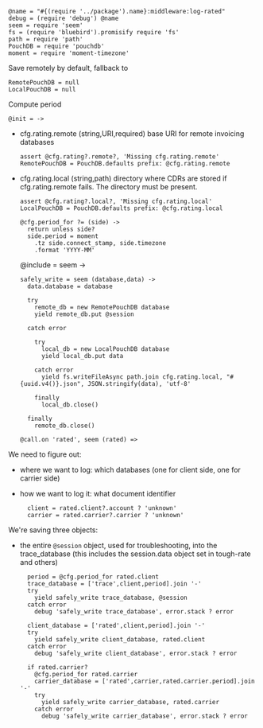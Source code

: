    @name = "#{(require '../package').name}:middleware:log-rated"
    debug = (require 'debug') @name
    seem = require 'seem'
    fs = (require 'bluebird').promisify require 'fs'
    path = require 'path'
    PouchDB = require 'pouchdb'
    moment = require 'moment-timezone'

Save remotely by default, fallback to

    RemotePouchDB = null
    LocalPouchDB = null

Compute period

    @init = ->

* cfg.rating.remote (string,URI,required) base URI for remote invoicing databases

      assert @cfg.rating?.remote?, 'Missing cfg.rating.remote'
      RemotePouchDB = PouchDB.defaults prefix: @cfg.rating.remote

* cfg.rating.local (string,path) directory where CDRs are stored if cfg.rating.remote fails. The directory must be present.

      assert @cfg.rating?.local?, 'Missing cfg.rating.local'
      LocalPouchDB = PouchDB.defaults prefix: @cfg.rating.local

      @cfg.period_for ?= (side) ->
        return unless side?
        side.period = moment
          .tz side.connect_stamp, side.timezone
          .format 'YYYY-MM'

    @include = seem ->

      safely_write = seem (database,data) ->
        data.database = database

        try
          remote_db = new RemotePouchDB database
          yield remote_db.put @session

        catch error

          try
            local_db = new LocalPouchDB database
            yield local_db.put data

          catch error
            yield fs.writeFileAsync path.join cfg.rating.local, "#{uuid.v4()}.json", JSON.stringify(data), 'utf-8'

          finally
            local_db.close()

        finally
          remote_db.close()

      @call.on 'rated', seem (rated) =>

We need to figure out:
- where we want to log: which databases (one for client side, one for carrier side)
- how we want to log it: what document identifier

        client = rated.client?.account ? 'unknown'
        carrier = rated.carrier?.carrier ? 'unknown'

We're saving three objects:
- the entire `@session` object, used for troubleshooting, into the trace_database
  (this includes the session.data object set in tough-rate and others)

        period = @cfg.period_for rated.client
        trace_database = ['trace',client,period].join '-'
        try
          yield safely_write trace_database, @session
        catch error
          debug 'safely_write trace_database', error.stack ? error

        client_database = ['rated',client,period].join '-'
        try
          yield safely_write client_database, rated.client
        catch error
          debug 'safely_write client_database', error.stack ? error

        if rated.carrier?
          @cfg.period_for rated.carrier
          carrier_database = ['rated',carrier,rated.carrier.period].join '-'
          try
            yield safely_write carrier_database, rated.carrier
          catch error
            debug 'safely_write carrier_database', error.stack ? error
